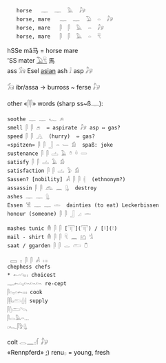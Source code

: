 


```  
   horse   𓊃  𓊃  𓅓  𓃗  
   horse, mare   𓊃  𓊃  𓅐  𓏏  𓃗  
   horse, mare   𓋴  𓋴  𓅓  𓏏  𓃗  
   horse, mare   𓋴  𓋴  𓅓  𓏏  𓄛  
```  
hSSe mǎ马 = horse mare  
'SS mater [𓅐](𓅐)[𓄛](𓄛) 馬  
ass 𓃘  Esel [asian](asian) ash 𓄙  asp 𓃗  

𓃘 ibr/assa -> burross ~ ferse 𓃗  

other «𓋴𓋴» words (sharp ss~ß𓊃):  
```  
soothe 𓊃 𓊃 𓆑 𓂉  
smell 𓋴 𓋴 𓂉  ⇔ aspirate 𓃗 asp ⇔ gas?  
speed 𓋴 𓋴 𓂻  (hurry)  ⇔ gas?  
«spitzen» 𓋴 𓋴 𓃀 𓏏 𓄑 𓀁  spaß: joke  
sustenance 𓋴 𓋴 𓐟 𓄿 𓏊 𓏐 𓏳  
satisfy 𓋴 𓋴 𓐟 𓄿 𓀁  
satisfaction 𓋴 𓋴 𓐟 𓅱 𓀁  
Sassen? [nobility] 𓀻 𓋴 𓋴 𓏜  (ethnonym?)  
assassin 𓋴 𓋴 𓃹 𓈖 𓊮  destroy  
ashes 𓊃 𓊃 𓊮  
Essen 𓀽 𓊃 𓊃 𓏛  dainties (to eat) Leckerbissen  
honour (someone) 𓋴 𓋴 𓃀 𓈎 𓏛  

mashes tunic 𓄟 𓋴 𓋴 [𓋳](𓋳) / [𓍱](𓍱)  
mail - shirt 𓄟 𓋴 𓋴 𓄛 𓈖 𓂚 𓀜  
saat / ggarden 𓋴 𓋴 𓂋 𓂧 𓇝  

 𓈙 𓊪 𓋴 𓋴 𓀻 𓏥  
chephess chefs  
* 𓍉𓏏𓄹𓏥 choicest  
𓊃𓍉𓏏𓊪𓄘𓄘𓄘 re-cept  
𓋴𓏏𓊪𓏏𓍉𓏥 cook  
𓋴𓋴𓊪𓂧𓇮𓏜 supply  
𓋴𓇮𓂧𓌪  
𓋴𓂋𓅓𓏏𓈓  
𓊪𓆑𓋴𓅱𓊮  
```  

colt 𓂋𓈖𓊪𓆳 𓃗  
«Rennpferd» ;) renu𓊪 = young, fresh  